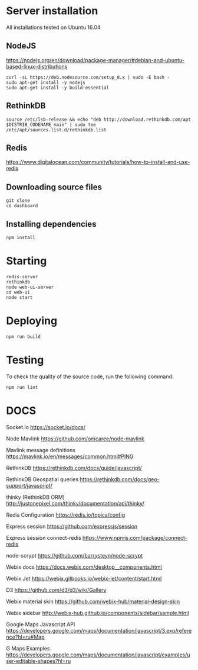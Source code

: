 # Server installation

All installations tested on Ubuntu 16.04


## NodeJS

https://nodejs.org/en/download/package-manager/#debian-and-ubuntu-based-linux-distributions

    curl -sL https://deb.nodesource.com/setup_8.x | sudo -E bash -
    sudo apt-get install -y nodejs
    sudo apt-get install -y build-essential

## RethinkDB

    source /etc/lsb-release && echo "deb http://download.rethinkdb.com/apt $DISTRIB_CODENAME main" | sudo tee /etc/apt/sources.list.d/rethinkdb.list


## Redis

https://www.digitalocean.com/community/tutorials/how-to-install-and-use-redis


## Downloading source files

    git clone
    cd dashboard


## Installing dependencies

    npm install



# Starting

    redis-server
    rethinkdb
    node web-ui-server
    cd web-ui
    node start


# Deploying

    npm run build


# Testing

To check the quality of the source code, run the following command:

    npm run lint




# DOCS

Socket.io
https://socket.io/docs/

Node Mavlink
https://github.com/omcaree/node-mavlink

Mavlink message definitions
https://mavlink.io/en/messages/common.html#PING

RethinkDB
https://rethinkdb.com/docs/guide/javascript/

RethinkDB Geospatial queries
https://rethinkdb.com/docs/geo-support/javascript/

thinky (RethinkDB ORM)
http://justonepixel.com/thinky/documentation/api/thinky/

Redis Configuration
https://redis.io/topics/config

Express session
https://github.com/expressjs/session

Express session connect-redis
https://www.npmjs.com/package/connect-redis

node-scrypt
https://github.com/barrysteyn/node-scrypt



Webix docs
https://docs.webix.com/desktop__components.html

Webix Jet
https://webix.gitbooks.io/webix-jet/content/start.html

D3
https://github.com/d3/d3/wiki/Gallery

Webix material skin
https://github.com/webix-hub/material-design-skin

Webix sidebar
http://webix-hub.github.io/components/sidebar/sample.html

Google Maps Javascript API
https://developers.google.com/maps/documentation/javascript/3.exp/reference?hl=ru#Map

G Maps Examples
https://developers.google.com/maps/documentation/javascript/examples/user-editable-shapes?hl=ru

